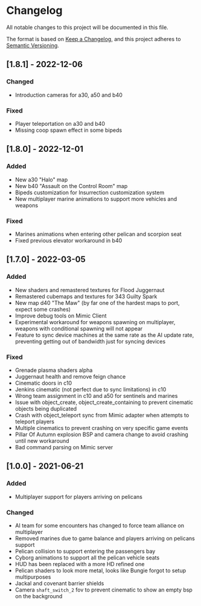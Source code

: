 # Changelog
All notable changes to this project will be documented in this file.

The format is based on [Keep a Changelog](https://keepachangelog.com/en/1.0.0/),
and this project adheres to [Semantic Versioning](https://semver.org/spec/v2.0.0.html).

## [1.8.1] - 2022-12-06
### Changed
- Introduction cameras for a30, a50 and b40

### Fixed
- Player teleportation on a30 and b40
- Missing coop spawn effect in some bipeds

## [1.8.0] - 2022-12-01
### Added
- New a30 "Halo" map
- New b40 "Assault on the Control Room" map
- Bipeds customization for Insurrection customization system
- New multiplayer marine animations to support more vehicles and weapons

### Fixed
- Marines animations when entering other pelican and scorpion seat
- Fixed previous elevator workaround in b40

## [1.7.0] - 2022-03-05
### Added
- New shaders and remastered textures for Flood Juggernaut
- Remastered cubemaps and textures for 343 Guilty Spark
- New map d40 "The Maw" (by far one of the hardest maps to port, expect some crashes)
- Improve debug tools on Mimic Client
- Experimental workaround for weapons spawning on multiplayer, weapons with conditional spawning
will not appear
- Feature to sync device machines at the same rate as the AI update rate, preventing getting out
of bandwidth just for syncing devices

### Fixed
- Grenade plasma shaders alpha
- Juggernaut health and remove feign chance
- Cinematic doors in c10
- Jenkins cinematic (not perfect due to sync limitations) in c10
- Wrong team assignment in c10 and a50 for sentinels and marines
- Issue with object_create, object_create_containing to prevent cinematic objects being
duplicated
- Crash with object_teleport sync from Mimic adapter when attempts to teleport players
- Multiple cinematics to prevent crashing on very specific game events
- Pillar Of Autumn explosion BSP and camera change to avoid crashing until new workaround
- Bad command parsing on Mimic server

## [1.0.0] - 2021-06-21
### Added
- Multiplayer support for players arriving on pelicans 

### Changed
- AI team for some encounters has changed to force team alliance on multiplayer
- Removed marines due to game balance and players arriving on pelicans support
- Pelican collision to support entering the passengers bay
- Cyborg animations to support all the pelican vehicle seats
- HUD has been replaced with a more HD refined one
- Pelican shaders to look more metal, looks like Bungie forgot to setup multipurposes
- Jackal and covenant barrier shields
- Camera `shaft_switch_2` fov to prevent cinematic to show an empty bsp on the background
